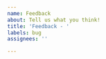 ```yaml
---
name: Feedback
about: Tell us what you think!
title: 'Feedback - '
labels: bug
assignees: ''

---
```



